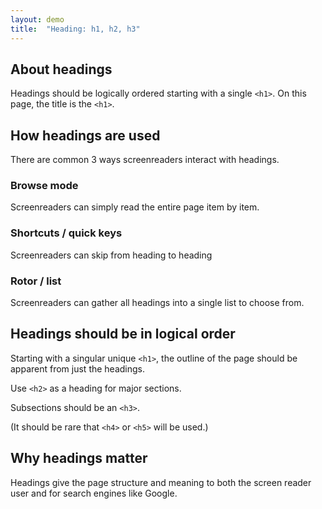 ```yaml
---
layout: demo
title:  "Heading: h1, h2, h3"
---
```


## About headings

Headings should be logically ordered starting with a single `<h1>`. On this page, the title is the `<h1>`.

## How headings are used

There are common 3 ways screenreaders interact with headings.

### Browse mode

Screenreaders can simply read the entire page item by item.

### Shortcuts / quick keys

Screenreaders can skip from heading to heading

### Rotor / list

Screenreaders can gather all headings into a single list to choose from.

## Headings should be in logical order

Starting with a singular unique `<h1>`, the outline of the page should be apparent from just the headings.

Use `<h2>` as a heading for major sections.

Subsections should be an `<h3>`.

(It should be rare that `<h4>` or `<h5>` will be used.)

## Why headings matter

Headings give the page structure and meaning to both the screen reader user and for search engines like Google.